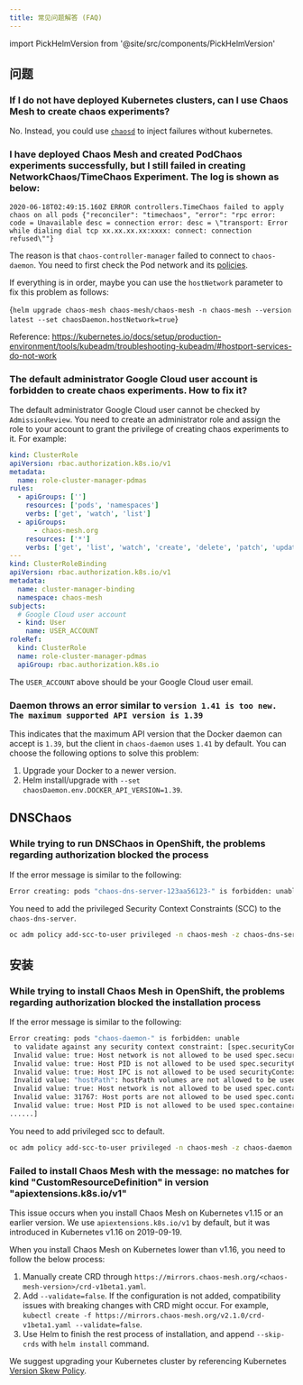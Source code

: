 ```yaml
---
title: 常见问题解答 (FAQ)
---
```


import PickHelmVersion from '@site/src/components/PickHelmVersion'

## 问题

### If I do not have deployed Kubernetes clusters, can I use Chaos Mesh to create chaos experiments?

No. Instead, you could use [`chaosd`](https://github.com/chaos-mesh/chaosd/) to inject failures without kubernetes.

### I have deployed Chaos Mesh and created PodChaos experiments successfully, but I still failed in creating NetworkChaos/TimeChaos Experiment. The log is shown as below:

```console
2020-06-18T02:49:15.160Z ERROR controllers.TimeChaos failed to apply chaos on all pods {"reconciler": "timechaos", "error": "rpc error: code = Unavailable desc = connection error: desc = \"transport: Error while dialing dial tcp xx.xx.xx.xx:xxxx: connect: connection refused\""}
```

The reason is that `chaos-controller-manager` failed to connect to `chaos-daemon`. You need to first check the Pod network and its [policies](https://kubernetes.io/docs/concepts/services-networking/network-policies/).

If everything is in order, maybe you can use the `hostNetwork` parameter to fix this problem as follows:

<PickHelmVersion>{`helm upgrade chaos-mesh chaos-mesh/chaos-mesh -n chaos-mesh --version latest --set chaosDaemon.hostNetwork=true`}</PickHelmVersion>

Reference: https://kubernetes.io/docs/setup/production-environment/tools/kubeadm/troubleshooting-kubeadm/#hostport-services-do-not-work

### The default administrator Google Cloud user account is forbidden to create chaos experiments. How to fix it?

The default administrator Google Cloud user cannot be checked by `AdmissionReview`. You need to create an administrator role and assign the role to your account to grant the privilege of creating chaos experiments to it. For example:

```yaml
kind: ClusterRole
apiVersion: rbac.authorization.k8s.io/v1
metadata:
  name: role-cluster-manager-pdmas
rules:
  - apiGroups: ['']
    resources: ['pods', 'namespaces']
    verbs: ['get', 'watch', 'list']
  - apiGroups:
      - chaos-mesh.org
    resources: ['*']
    verbs: ['get', 'list', 'watch', 'create', 'delete', 'patch', 'update']
---
kind: ClusterRoleBinding
apiVersion: rbac.authorization.k8s.io/v1
metadata:
  name: cluster-manager-binding
  namespace: chaos-mesh
subjects:
  # Google Cloud user account
  - kind: User
    name: USER_ACCOUNT
roleRef:
  kind: ClusterRole
  name: role-cluster-manager-pdmas
  apiGroup: rbac.authorization.k8s.io
```

The `USER_ACCOUNT` above should be your Google Cloud user email.

### Daemon throws an error similar to `version 1.41 is too new. The maximum supported API version is 1.39`

This indicates that the maximum API version that the Docker daemon can accept is `1.39`, but the client in `chaos-daemon` uses `1.41` by default. You can choose the following options to solve this problem:

1. Upgrade your Docker to a newer version.
2. Helm install/upgrade with `--set chaosDaemon.env.DOCKER_API_VERSION=1.39`.

## DNSChaos

### While trying to run DNSChaos in OpenShift, the problems regarding authorization blocked the process

If the error message is similar to the following:

```bash
Error creating: pods "chaos-dns-server-123aa56123-" is forbidden: unable to validate against any security context constraint: [spec.containers[0].securityContext.capabilities.add: Invalid value: "NET_BIND_SERVICE": capability may not be added]
```

You need to add the privileged Security Context Constraints (SCC) to the `chaos-dns-server`.

```bash
oc adm policy add-scc-to-user privileged -n chaos-mesh -z chaos-dns-server
```

## 安装

### While trying to install Chaos Mesh in OpenShift, the problems regarding authorization blocked the installation process

If the error message is similar to the following:

```bash
Error creating: pods "chaos-daemon-" is forbidden: unable
 to validate against any security context constraint: [spec.securityContext.hostNetwork:
 Invalid value: true: Host network is not allowed to be used spec.securityContext.hostPID:
 Invalid value: true: Host PID is not allowed to be used spec.securityContext.hostIPC:
 Invalid value: true: Host IPC is not allowed to be used securityContext.runAsUser:
 Invalid value: "hostPath": hostPath volumes are not allowed to be used spec.containers[0].securityContext.volumes[1]:
 Invalid value: true: Host network is not allowed to be used spec.containers[0].securityContext.containers[0].hostPort:
 Invalid value: 31767: Host ports are not allowed to be used spec.containers[0].securityContext.hostPID:
 Invalid value: true: Host PID is not allowed to be used spec.containers[0].securityContext.hostIPC:
......]
```

You need to add privileged scc to default.

```bash
oc adm policy add-scc-to-user privileged -n chaos-mesh -z chaos-daemon
```

### Failed to install Chaos Mesh with the message: no matches for kind "CustomResourceDefinition" in version "apiextensions.k8s.io/v1"

This issue occurs when you install Chaos Mesh on Kubernetes v1.15 or an earlier version. We use `apiextensions.k8s.io/v1` by default, but it was introduced in Kubernetes v1.16 on 2019-09-19.

When you install Chaos Mesh on Kubernetes lower than v1.16, you need to follow the below process:

1. Manually create CRD through `https://mirrors.chaos-mesh.org/<chaos-mesh-version>/crd-v1beta1.yaml`.
2. Add `--validate=false`. If the configuration is not added, compatibility issues with breaking changes with CRD might occur. For example, `kubectl create -f https://mirrors.chaos-mesh.org/v2.1.0/crd-v1beta1.yaml --validate=false`.
3. Use Helm to finish the rest process of installation, and append `--skip-crds` with `helm install` command.

We suggest upgrading your Kubernetes cluster by referencing Kubernetes [Version Skew Policy](https://kubernetes.io/releases/version-skew-policy/).
